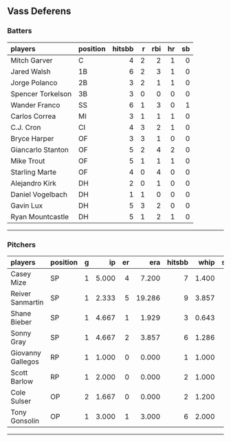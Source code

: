 ## Vass Deferens

### Batters

 
|players           |position | hitsbb|  r| rbi| hr| sb| 
|:-----------------|:--------|------:|--:|---:|--:|--:| 
|Mitch Garver      |C        |      4|  2|   2|  1|  0| 
|Jared Walsh       |1B       |      6|  2|   3|  1|  0| 
|Jorge Polanco     |2B       |      3|  2|   1|  1|  0| 
|Spencer Torkelson |3B       |      3|  0|   0|  0|  0| 
|Wander Franco     |SS       |      6|  1|   3|  0|  1| 
|Carlos Correa     |MI       |      3|  1|   1|  1|  0| 
|C.J. Cron         |CI       |      4|  3|   2|  1|  0| 
|Bryce Harper      |OF       |      3|  3|   1|  0|  0| 
|Giancarlo Stanton |OF       |      5|  2|   4|  2|  0| 
|Mike Trout        |OF       |      5|  1|   1|  1|  0| 
|Starling Marte    |OF       |      4|  0|   4|  0|  0| 
|Alejandro Kirk    |DH       |      2|  0|   1|  0|  0| 
|Daniel Vogelbach  |DH       |      1|  1|   0|  0|  0| 
|Gavin Lux         |DH       |      5|  3|   2|  0|  0| 
|Ryan Mountcastle  |DH       |      5|  1|   2|  1|  0| 

* * *

### Pitchers

 
|players           |position |  g|    ip| er|    era| hitsbb|  whip| so|  w| sv| 
|:-----------------|:--------|--:|-----:|--:|------:|------:|-----:|--:|--:|--:| 
|Casey Mize        |SP       |  1| 5.000|  4|  7.200|      7| 1.400|  2|  0|  0| 
|Reiver Sanmartin  |SP       |  1| 2.333|  5| 19.286|      9| 3.857|  2|  0|  0| 
|Shane Bieber      |SP       |  1| 4.667|  1|  1.929|      3| 0.643|  4|  0|  0| 
|Sonny Gray        |SP       |  1| 4.667|  2|  3.857|      6| 1.286|  4|  0|  0| 
|Giovanny Gallegos |RP       |  1| 1.000|  0|  0.000|      1| 1.000|  1|  0|  0| 
|Scott Barlow      |RP       |  1| 2.000|  0|  0.000|      2| 1.000|  3|  1|  0| 
|Cole Sulser       |OP       |  2| 1.667|  0|  0.000|      2| 1.200|  2|  0|  0| 
|Tony Gonsolin     |OP       |  1| 3.000|  1|  3.000|      6| 2.000|  3|  0|  0| 


* * *


